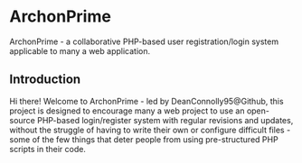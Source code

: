 # ArchonPrime
ArchonPrime - a collaborative PHP-based user registration/login system applicable to many a web application.

## Introduction
Hi there! Welcome to ArchonPrime - led by DeanConnolly95@Github, this project is designed to encourage many a web project to use an open-source PHP-based login/register system with regular revisions and updates, without the struggle of having to write their own or configure difficult files - some of the few things that deter people from using pre-structured PHP scripts in their code.

